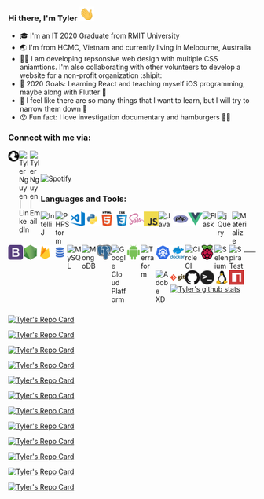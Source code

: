 ### Hi there, I'm Tyler <img src="https://raw.githubusercontent.com/ABSphreak/ABSphreak/master/gifs/Hi.gif" width="30px"></h2>

- 🎓 I'm an IT 2020 Graduate from RMIT University
- 🌏 I'm from HCMC, Vietnam and currently living in Melbourne, Australia
- 👨‍💻 I am developing repsonsive web design with multiple CSS aniamtions. I'm also collaborating with other volunteers to develop a website for a non-profit organization :shipit:
- 🥅 2020 Goals: Learning React and teaching myself iOS programming, maybe along with Flutter 🚀
- 🌱 I feel like there are so many things that I want to learn, but I will try to narrow them down 🤣
- 😯 Fun fact: I love investigation documentary and hamburgers 🔦🍔

### Connect with me via:

[<img align="left" alt="tylernnguyen5.github.io" width="22px" src="https://raw.githubusercontent.com/iconic/open-iconic/master/svg/globe.svg" />][website]
[<img align="left" alt="Tyler Nguyen | LinkedIn" width="22px" src="https://cdn.jsdelivr.net/npm/simple-icons@v3/icons/linkedin.svg" />][linkedin]
[<img align="left" alt="Tyler Nguyen | Email" width="22px" src="https://cdn.jsdelivr.net/npm/simple-icons@v3/icons/mail-dot-ru.svg" />][email]

<br />
<br />

[![Spotify](https://novatorem.tylernnguyen5.vercel.app/api/spotify)](https://open.spotify.com/user/22eq3xfjklqimyq3dda3lpkaa)

### Languages and Tools:

<img align="left" alt="IntelliJ" width="30px" src="https://banner2.cleanpng.com/20180518/ayl/kisspng-intellij-idea-integrated-development-environment-c-5afeb94fc49184.2203889815266430238052.jpg" />
<img align="left" alt="PHPStorm" width="30px" src="https://dashboard.snapcraft.io/site_media/appmedia/2017/11/webide.ico_HA9tBL0.png" />
<img align="left" alt="Visual Studio Code" width="30px" src="https://raw.githubusercontent.com/github/explore/80688e429a7d4ef2fca1e82350fe8e3517d3494d/topics/visual-studio-code/visual-studio-code.png" />
<img align="left" alt="Python" width="30px" src="https://raw.githubusercontent.com/github/explore/80688e429a7d4ef2fca1e82350fe8e3517d3494d/topics/python/python.png" />
<img align="left" alt="HTML5" width="30px" src="https://raw.githubusercontent.com/github/explore/80688e429a7d4ef2fca1e82350fe8e3517d3494d/topics/html/html.png" />
<img align="left" alt="CSS3" width="30px" src="https://raw.githubusercontent.com/github/explore/80688e429a7d4ef2fca1e82350fe8e3517d3494d/topics/css/css.png" />
<img align="left" alt="SASS" width="30px" src="https://raw.githubusercontent.com/github/explore/80688e429a7d4ef2fca1e82350fe8e3517d3494d/topics/sass/sass.png" />
<img align="left" alt="JavaScript" width="30px" src="https://raw.githubusercontent.com/github/explore/80688e429a7d4ef2fca1e82350fe8e3517d3494d/topics/javascript/javascript.png" />
<img align="left" alt="Java" width="30px" src="https://image.flaticon.com/icons/png/512/226/226777.png" />
<img align="left" alt="PHP" width="30px" src="https://raw.githubusercontent.com/github/explore/80688e429a7d4ef2fca1e82350fe8e3517d3494d/topics/php/php.png" />
<img align="left" alt="Vue" width="30px" src="https://raw.githubusercontent.com/github/explore/80688e429a7d4ef2fca1e82350fe8e3517d3494d/topics/vue/vue.png" />
<img align="left" alt="Flask" width="30px" src="https://www.pngfind.com/pngs/m/104-1044449_python-logo-clipart-drawing-flask-python-hd-png.png" />
<img align="left" alt="jQuery" width="30px" src="https://cdn.iconscout.com/icon/free/png-256/jquery-10-1175155.png" />
<img align="left" alt="Materialize" width="30px" src="https://library.kissclipart.com/20181120/fzq/kissclipart-materialize-css-clipart-cascading-style-sheets-css-525adfa0ede8318b.jpg" />
<img align="left" alt="Bootstrap" width="30px" src="https://raw.githubusercontent.com/github/explore/80688e429a7d4ef2fca1e82350fe8e3517d3494d/topics/bootstrap/bootstrap.png" />
<img align="left" alt="Node.js" width="30px" src="https://raw.githubusercontent.com/github/explore/80688e429a7d4ef2fca1e82350fe8e3517d3494d/topics/nodejs/nodejs.png" />
<img align="left" alt="Firebase" width="30px" src="https://raw.githubusercontent.com/github/explore/80688e429a7d4ef2fca1e82350fe8e3517d3494d/topics/firebase/firebase.png" />
<img align="left" alt="SQL" width="30px" src="https://raw.githubusercontent.com/github/explore/80688e429a7d4ef2fca1e82350fe8e3517d3494d/topics/sql/sql.png" />
<img align="left" alt="MySQL" width="30px" src="https://www.freepnglogos.com/uploads/logo-mysql-png/logo-mysql-mysql-logo-png-images-are-download-crazypng-21.png" />
<img align="left" alt="MongoDB" width="30px" src="https://toppng.com/uploads/preview/mongo-db-design-mongodb-logo-mongodb-11562879783bwj2cknalk.png" />
<img align="left" alt="PostgreSQL" width="30px" src="https://raw.githubusercontent.com/github/explore/80688e429a7d4ef2fca1e82350fe8e3517d3494d/topics/postgresql/postgresql.png" />
<img align="left" alt="Google Cloud Platform" width="30px" src="https://cdn.iconscout.com/icon/free/png-512/google-cloud-platform-2-569356.png" />
<img align="left" alt="Android" width="30px" src="https://raw.githubusercontent.com/github/explore/80688e429a7d4ef2fca1e82350fe8e3517d3494d/topics/android/android.png" />
<img align="left" alt="Terraform" width="30px" src="https://www.terraform.io/assets/images/og-image-8b3e4f7d.png" />
<img align="left" alt="kubernetes" width="30px" src="https://raw.githubusercontent.com/github/explore/80688e429a7d4ef2fca1e82350fe8e3517d3494d/topics/kubernetes/kubernetes.png" />
<img align="left" alt="Docker" width="30px" src="https://raw.githubusercontent.com/github/explore/80688e429a7d4ef2fca1e82350fe8e3517d3494d/topics/docker/docker.png" />
<img align="left" alt="Circle CI" width="30px" src="https://a.slack-edge.com/80588/img/plugins/circleci/service_512.png" />
<img align="left" alt="Raspberry Pi" width="30px" src="https://raw.githubusercontent.com/github/explore/80688e429a7d4ef2fca1e82350fe8e3517d3494d/topics/raspberry-pi/raspberry-pi.png" />
<img align="left" alt="Selenium" width="30px" src="https://upload.wikimedia.org/wikipedia/commons/thumb/d/d5/Selenium_Logo.png/100px-Selenium_Logo.png" />
<img align="left" alt="Spira Test" width="30px" src="https://www.inflectra.com/Images/Icons/icon-spiratest.svg" />
<img align="left" alt="Adobe XD" width="30px" src="https://www.adobe.com/content/dam/cc/icons/xd.svg" />
<img align="left" alt="Git" width="30px" src="https://raw.githubusercontent.com/github/explore/80688e429a7d4ef2fca1e82350fe8e3517d3494d/topics/git/git.png" />
<img align="left" alt="GitHub" width="30px" src="https://raw.githubusercontent.com/github/explore/78df643247d429f6cc873026c0622819ad797942/topics/github/github.png" />
<img align="left" alt="Terminal" width="30px" src="https://raw.githubusercontent.com/github/explore/80688e429a7d4ef2fca1e82350fe8e3517d3494d/topics/terminal/terminal.png" />
<img align="left" alt="Linux" width="30px" src="https://raw.githubusercontent.com/github/explore/80688e429a7d4ef2fca1e82350fe8e3517d3494d/topics/linux/linux.png" />
<img align="left" alt="NPM" width="30px" src="https://raw.githubusercontent.com/github/explore/80688e429a7d4ef2fca1e82350fe8e3517d3494d/topics/npm/npm.png" />

<br />
<br />
<br />
<br />

---

[![Tyler's github stats](https://github-readme-stats.vercel.app/api?username=tylernnguyen5&count_private=true&show_icons=true&theme=vue-dark&hide=stars)](https://github.com/anuraghazra/github-readme-stats)

<br />

[![Tyler's Repo Card](https://github-readme-stats.vercel.app/api/pin/?username=tylernnguyen5&repo=news-archiver-vue&theme=cobalt)](https://github.com/tylernnguyen5/news-archiver-vue)

[![Tyler's Repo Card](https://github-readme-stats.vercel.app/api/pin/?username=tylernnguyen5&repo=craigslist-scraper&theme=cobalt)](https://github.com/tylernnguyen5/craigslist-scraper)

[![Tyler's Repo Card](https://github-readme-stats.vercel.app/api/pin/?username=tylernnguyen5&repo=movie-night-planner&theme=cobalt)](https://github.com/tylernnguyen5/movie-night-planner)

[![Tyler's Repo Card](https://github-readme-stats.vercel.app/api/pin/?username=tylernnguyen5&repo=chat-app&theme=cobalt)](https://github.com/tylernnguyen5/chat-app)

[![Tyler's Repo Card](https://github-readme-stats.vercel.app/api/pin/?username=tylernnguyen5&repo=recipes-smoothies-app&theme=cobalt)](https://github.com/tylernnguyen5/recipes-smoothies-app)

[![Tyler's Repo Card](https://github-readme-stats.vercel.app/api/pin/?username=tylernnguyen5&repo=SDO-Assignment-3&theme=cobalt)](https://github.com/tylernnguyen5/SDO-Assignment-3)

[![Tyler's Repo Card](https://github-readme-stats.vercel.app/api/pin/?username=tylernnguyen5&repo=geo-app&theme=cobalt)](https://github.com/tylernnguyen5/geo-app)

[![Tyler's Repo Card](https://github-readme-stats.vercel.app/api/pin/?username=tylernnguyen5&repo=IoT-Assignment3&theme=cobalt)](https://github.com/tylernnguyen5/IoT-Assignment3)

[![Tyler's Repo Card](https://github-readme-stats.vercel.app/api/pin/?username=tylernnguyen5&repo=facebook-lite&theme=cobalt)](https://github.com/tylernnguyen5/facebook-lite)

[![Tyler's Repo Card](https://github-readme-stats.vercel.app/api/pin/?username=tylernnguyen5&repo=programming-project-vroom&theme=cobalt)](https://github.com/tylernnguyen5/programming-project-vroom)

[![Tyler's Repo Card](https://github-readme-stats.vercel.app/api/pin/?username=tylernnguyen5&repo=WebProgramming&theme=cobalt)](https://github.com/tylernnguyen5/WebProgramming)

[![Tyler's Repo Card](https://github-readme-stats.vercel.app/api/pin/?username=tylernnguyen5&repo=SDO-Assignment-2&theme=cobalt)](https://github.com/tylernnguyen5/SDO-Assignment-2)



[website]: https://tylernnguyen5.github.io/
[linkedin]: https://www.linkedin.com/in/tyler-nguyen-484721151/
[email]: mailto:tyler.nnguyen5@gmail.com
